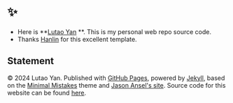 # ✨

- Here is **[Lutao Yan](https://lutaoyan.github.io/) **. This is my personal web repo source code. 
- Thanks [Hanlin](https://github.com/GuangLun2000/GuangLun2000.github.io) for this excellent template.

## Statement

© 2024 Lutao Yan. Published with [GitHub Pages](https://pages.github.com/), powered by [Jekyll](https://jekyllrb.com/), based on the [Minimal Mistakes](https://mademistakes.com/) theme and [Jason Ansel's site](https://github.com/jansel/jansel.github.io). Source code for this website can be found [here](https://github.com/GuangLun2000/GuangLun2000.github.io).

